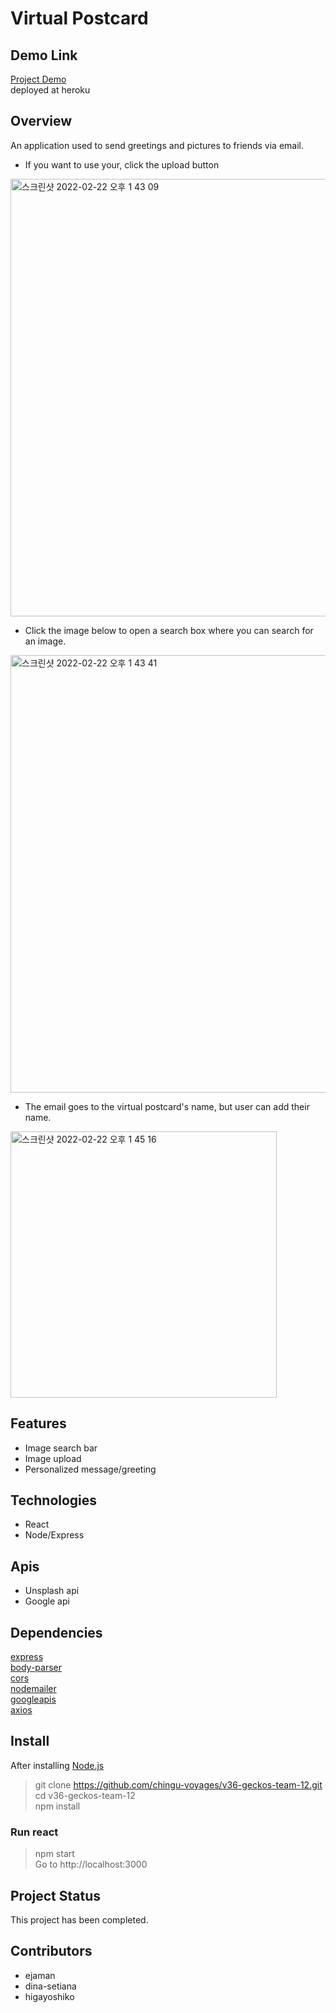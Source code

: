 # Virtual Postcard

## Demo Link
[Project Demo](https://chingu36-g12-virtual-postcard.herokuapp.com) <br/>
deployed at heroku

## Overview
An application used to send greetings and pictures to friends via email.

- If you want to use your, click the upload button
<img width="700" alt="스크린샷 2022-02-22 오후 1 43 09" src="https://user-images.githubusercontent.com/82802784/155064893-efd4fa75-7e41-40e5-b8e7-2f14d93eceba.png">

- Click the image below to open a search box where you can search for an image.
<img width="700" alt="스크린샷 2022-02-22 오후 1 43 41" src="https://user-images.githubusercontent.com/82802784/155064906-7de00cfb-b8e4-4571-80e3-8858d6115003.png">

- The email goes to the virtual postcard's name, but user can add their name.

<img width="426" alt="스크린샷 2022-02-22 오후 1 45 16" src="https://user-images.githubusercontent.com/82802784/155064914-475ea10f-d3c9-4341-bbfe-31c995102a9c.png">

## Features
* Image search bar
* Image upload
* Personalized message/greeting

## Technologies
* React
* Node/Express

## Apis
* Unsplash api
* Google api

## Dependencies
[express](https://expressjs.com)\
[body-parser](https://www.npmjs.com/package/body-parser)\
[cors](https://www.npmjs.com/package/cors)\
[nodemailer](https://nodemailer.com/about/)\
[googleapis](https://www.npmjs.com/package/googleapis)\
[axios](https://axios-http.com)

## Install
After installing [Node.js](https://nodejs.org/en/)
> git clone https://github.com/chingu-voyages/v36-geckos-team-12.git \
cd v36-geckos-team-12\
npm install

### Run react
> npm start\
Go to http://localhost:3000

## Project Status
This project has been completed.

## Contributors
* ejaman
* dina-setiana
* higayoshiko


